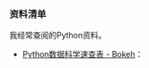 ### 资料清单

我经常查阅的Python资料。

- [Python数据科学速查表 - Bokeh](https://github.com/zlphacharlie/Learn_Python3/blob/main/information/Python%E6%95%B0%E6%8D%AE%E7%A7%91%E5%AD%A6%E9%80%9F%E6%9F%A5%E8%A1%A8%20-%20Bokeh.pdf)：
